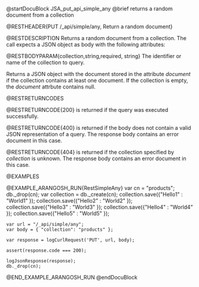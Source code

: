 
@startDocuBlock JSA_put_api_simple_any
@brief returns a random document from a collection

@RESTHEADER{PUT /_api/simple/any, Return a random document}

@RESTDESCRIPTION
Returns a random document from a collection. The call expects a JSON object
as body with the following attributes:

@RESTBODYPARAM{collection,string,required, string}
The identifier or name of the collection to query.

Returns a JSON object with the document stored in the attribute
*document* if the collection contains at least one document. If
the collection is empty, the *document* attrbute contains null.

@RESTRETURNCODES

@RESTRETURNCODE{200}
is returned if the query was executed successfully.

@RESTRETURNCODE{400}
is returned if the body does not contain a valid JSON representation of a
query. The response body contains an error document in this case.

@RESTRETURNCODE{404}
is returned if the collection specified by *collection* is unknown.  The
response body contains an error document in this case.

@EXAMPLES

@EXAMPLE_ARANGOSH_RUN{RestSimpleAny}
    var cn = "products";
    db._drop(cn);
    var collection = db._create(cn);
    collection.save({"Hello1" : "World1" });
    collection.save({"Hello2" : "World2" });
    collection.save({"Hello3" : "World3" });
    collection.save({"Hello4" : "World4" });
    collection.save({"Hello5" : "World5" });

    var url = "/_api/simple/any";
    var body = { "collection": "products" };

    var response = logCurlRequest('PUT', url, body);

    assert(response.code === 200);

    logJsonResponse(response);
    db._drop(cn);
@END_EXAMPLE_ARANGOSH_RUN
@endDocuBlock

